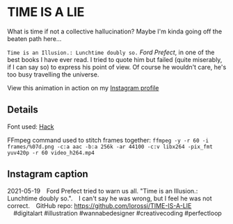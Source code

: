 # TIME IS A LIE

What is time if not a collective hallucination? Maybe I'm kinda going off the beaten path here...

`Time is an Illusion.: Lunchtime doubly so.` *Ford Prefect*, in one of the best books I have ever read. I tried to quote him but failed (quite miserably, if I can say so) to express his point of view. Of course he wouldn't care, he's too busy travelling the universe.

View this animation in action on my [Instagram profile](https://www.instagram.com/p/CPDO3xesZxw/)

## Details

Font used: [Hack](https://sourcefoundry.org/hack/)

FFmpeg command used to stitch frames together: `ffmpeg -y -r 60 -i frames/%07d.png -c:a aac -b:a 256k -ar 44100 -c:v libx264 -pix_fmt yuv420p -r 60 video_h264.mp4`

## Instagram caption

2021-05-19⠀
Ford Prefect tried to warn us all. "Time is an Illusion.: Lunchtime doubly so.".⠀
I can't say he was wrong, but I feel he was not correct.⠀
GitHub repo: https://github.com/lorossi/TIME-IS-A-LIE ⠀
⠀
⠀
⠀
⠀
⠀
#digitalart #illustration #wannabedesigner #creativecoding #perfectloop⠀
